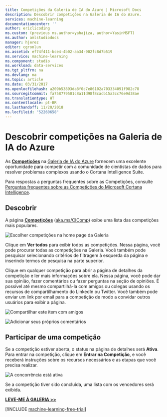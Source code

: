 ```yaml
---
title: Competições da Galeria de IA do Azure | Microsoft Docs
description: Descobrir competições na Galeria de IA do Azure.
services: machine-learning
documentationcenter: ''
author: ericlicoding
ms.custom: (previous ms.author=yahajiza, author=YasinMSFT)
ms.author: amlstudiodocs
manager: hjerez
editor: cgronlun
ms.assetid: ef74f411-bce4-4b02-aa34-902fc8d7b519
ms.service: machine-learning
ms.component: studio
ms.workload: data-services
ms.tgt_pltfrm: na
ms.devlang: na
ms.topic: article
ms.date: 03/31/2017
ms.openlocfilehash: a209b53893da8f0c7e86102a703334091f982c78
ms.sourcegitcommit: fa758779501c8a11d98f8cacb15a3cc76e9d38ae
ms.translationtype: HT
ms.contentlocale: pt-BR
ms.lasthandoff: 11/20/2018
ms.locfileid: "52260658"
---
```

# <a name="discover-competitions-in-the-azure-ai-gallery"></a>Descobrir competições na Galeria de IA do Azure

As **[Competições](https://gallery.cortanaintelligence.com/competitions)** na [Galeria de IA do Azure](http://gallery.cortanaintelligence.com) fornecem uma excelente oportunidade para competir com a comunidade de cientistas de dados para resolver problemas complexos usando o Cortana Intelligence Suite.

Para respostas a perguntas frequentes sobre as Competições, consulte [Perguntas frequentes sobre as Competições do Microsoft Cortana Intelligence](competition-faq.md).

## <a name="discover"></a>Descobrir
A página **[Competições](https://gallery.cortanaintelligence.com/competitions)** ([aka.ms/CIComp](https://aka.ms/CIComp)) exibe uma lista das competições mais populares.

![Escolher competições na home page da Galeria](./media/gallery-competitions/select-competitions-in-gallery.png)

 
 Clique em **Ver todos** para exibir todos as competições.
Nessa página, você pode procurar todas as competições na Galeria. Você também pode pesquisar selecionando critérios de filtragem à esquerda da página e inserindo termos de pesquisa na parte superior.

 Clique em qualquer competição para abrir a página de detalhes da competição e ler mais informações sobre ela. Nessa página, você pode dar sua opinião, fazer comentários ou fazer perguntas na seção de opiniões. É possível até mesmo compartilhá-la com amigos ou colegas usando os recursos de compartilhamento do LinkedIn ou Twitter. Você também pode enviar um link por email para a competição de modo a convidar outros usuários para exibir a página.

![Compartilhar este item com amigos](./media/gallery-how-to-use-contribute-publish/share-links.png)

![Adicionar seus próprios comentários](./media/gallery-how-to-use-contribute-publish/comments.png)

## <a name="enter-a-competition"></a>Participar de uma competição
Se a competição estiver aberta, o status na página de detalhes será **Ativa**. Para entrar na competição, clique em **Entrar na Competição**, e você receberá instruções sobre os recursos necessários e as etapas que você precisa realizar.

![A concorrência está ativa](media/gallery-competitions/open-competition.png)

Se a competição tiver sido concluída, uma lista com os vencedores será exibida.

**[LEVE-ME À GALERIA >>](http://gallery.cortanaintelligence.com)**

[!INCLUDE [machine-learning-free-trial](../../../includes/machine-learning-free-trial.md)]

